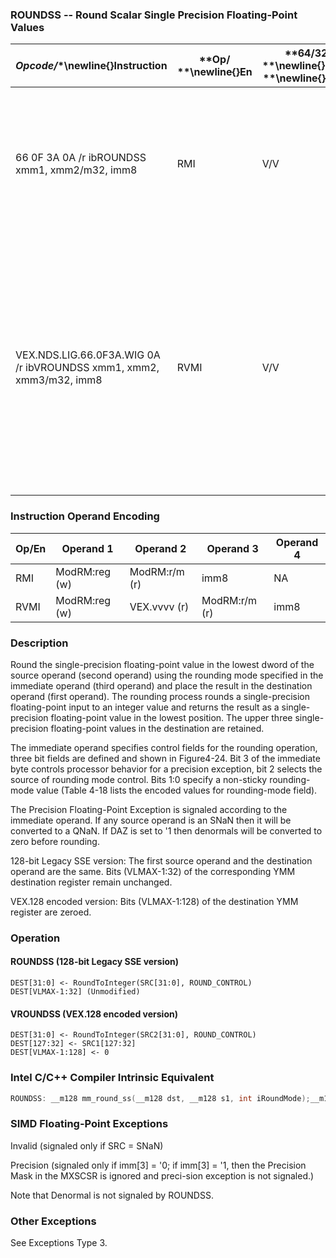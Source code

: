 ### ROUNDSS -- Round Scalar Single Precision Floating-Point Values


|**Opcode*/**\newline{}**Instruction**|**Op/ **\newline{}**En**|**64/32 bit **\newline{}**Mode **\newline{}**Support**|**CPUID **\newline{}**Feature **\newline{}**Flag**|**Description**|
|-------------------------------------|------------------------|------------------------------------------------------|--------------------------------------------------|---------------|
|66 0F 3A 0A /r ibROUNDSS xmm1, xmm2/m32, imm8|RMI|V/V|SSE4_1|Round the low packed single precision floating-point value in xmm2/m32 and place the result in xmm1.  The rounding mode is determined by imm8.|
|VEX.NDS.LIG.66.0F3A.WIG 0A /r ibVROUNDSS xmm1, xmm2, xmm3/m32, imm8|RVMI|V/V|AVX|Round the low packed single precision floating-point value in xmm3/m32 and place the result in xmm1. The rounding mode is determined by imm8. Also, upper packed single precision floating-point values (bits[127:32]) from xmm2 are copied to xmm1[127:32].|
### Instruction Operand Encoding


|Op/En|Operand 1|Operand 2|Operand 3|Operand 4|
|-----|---------|---------|---------|---------|
|RMI|ModRM:reg (w)|ModRM:r/m (r)|imm8|NA|
|RVMI|ModRM:reg (w)|VEX.vvvv (r)|ModRM:r/m (r)|imm8|
### Description


Round the single-precision floating-point value in the lowest dword of the source operand (second operand) using the rounding mode specified in the immediate operand (third operand) and place the result in the destination operand (first operand). The rounding process rounds a single-precision floating-point input to an integer value and returns the result as a single-precision floating-point value in the lowest position. The upper three single-precision floating-point values in the destination are retained. 

The immediate operand specifies control fields for the rounding operation, three bit fields are defined and shown in Figure4-24. Bit 3 of the immediate byte controls processor behavior for a precision exception, bit 2 selects the source of rounding mode control. Bits 1:0 specify a non-sticky rounding-mode value (Table 4-18 lists the encoded values for rounding-mode field). 

The Precision Floating-Point Exception is signaled according to the immediate operand. If any source operand is an SNaN then it will be converted to a QNaN. If DAZ is set to '1 then denormals will be converted to zero before rounding.

128-bit Legacy SSE version: The first source operand and the destination operand are the same. Bits (VLMAX-1:32) of the corresponding YMM destination register remain unchanged.

VEX.128 encoded version: Bits (VLMAX-1:128) of the destination YMM register are zeroed.


### Operation
#### ROUNDSS (128-bit Legacy SSE version)
```info-verb
DEST[31:0] <-  RoundToInteger(SRC[31:0], ROUND_CONTROL)
DEST[VLMAX-1:32] (Unmodified)
```
#### VROUNDSS (VEX.128 encoded version)
```info-verb
DEST[31:0] <-  RoundToInteger(SRC2[31:0], ROUND_CONTROL)
DEST[127:32] <-  SRC1[127:32]
DEST[VLMAX-1:128] <-  0
```

### Intel C/C++ Compiler Intrinsic Equivalent

```cpp
ROUNDSS: __m128 mm_round_ss(__m128 dst, __m128 s1, int iRoundMode);__m128 mm_floor_ss(__m128 dst, __m128 s1);__m128 mm_ceil_ss(__m128 dst, __m128 s1);
```
### SIMD Floating-Point Exceptions


Invalid (signaled only if SRC = SNaN) 

Precision (signaled only if imm[3] = '0; if imm[3] = '1, then the Precision Mask in the MXSCSR is ignored and preci-sion exception is not signaled.)

Note that Denormal is not signaled by ROUNDSS.

### Other Exceptions


See Exceptions Type 3.

